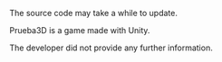 The source code may take a while to update.

Prueba3D is a game made with Unity.

The developer did not provide any further information.
